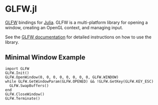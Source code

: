 GLFW.jl
=======

[GLFW][1] bindings for [Julia][2]. GLFW is a multi-platform library for opening a window, creating an OpenGL context, and managing input.

See the [GLFW documentation][3] for detailed instructions on how to use the library.

[1]: http://www.glfw.org/
[2]: http://julialang.org/
[3]: http://www.glfw.org/documentation.html

Minimal Window Example
----------------------
```
import GLFW
GLFW.Init()
GLFW.OpenWindow(0, 0, 0, 0, 0, 0, 0, 0, GLFW.WINDOW)
while GLFW.GetWindowParam(GLFW.OPENED) && !GLFW.GetKey(GLFW.KEY_ESC)
  GLFW.SwapBuffers()
end
GLFW.CloseWindow()
GLFW.Terminate()
```

